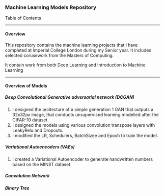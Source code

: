 ### Machine Learning Models Repository

Table of Contents

------------
#### Overview 
This repository contains the machine learning projects that i have completed at Imperial College London during my Senior year. It includes selected corusework from the Masters of Computing.

It contain work from both Deep Learning and Introduction to Machine Learning

------------
#### Overview of Models
##### Deep Convolutional Generative adversarial network (DCGAN)
1. I designed the arcitecture of a simple generation 1 GAN that outputs a 32x32px image, that conducts unsupervised learning modelled after the CIFAR-10 dataset.
2. I designed the models using various convolution transpose layers with LeakyRelu and Dropouts.
3. I modified the LR, Schedulers, BatchSizee and Epoch to train the model.

##### Variational Autoencoders (VAEs)
1. I created a Variational Autoencoder to generate handwritten numbers based on the MINST dataset.

##### Convolution Network

##### Binary Tree
